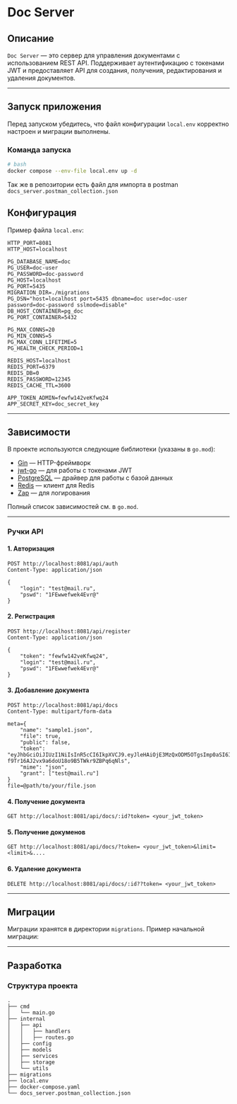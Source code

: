 # Doc Server

## Описание
`Doc Server` — это сервер для управления документами с использованием REST API. Поддерживает аутентификацию с токенами JWT и предоставляет API для создания, получения, редактирования и удаления документов.

---

## Запуск приложения

Перед запуском убедитесь, что файл конфигурации `local.env` корректно настроен и миграции выполнены.

### Команда запуска
```bash
# bash
docker compose --env-file local.env up -d
```
Так же в репозитории есть файл для импорта в postman `docs_server.postman_collection.json`
## Конфигурация

Пример файла `local.env`:
```
HTTP_PORT=8081
HTTP_HOST=localhost

PG_DATABASE_NAME=doc
PG_USER=doc-user
PG_PASSWORD=doc-password
PG_HOST=localhost
PG_PORT=5435
MIGRATION_DIR=./migrations
PG_DSN="host=localhost port=5435 dbname=doc user=doc-user password=doc-password sslmode=disable"
DB_HOST_CONTAINER=pg_doc
PG_PORT_CONTAINER=5432

PG_MAX_CONNS=20
PG_MIN_CONNS=5
PG_MAX_CONN_LIFETIME=5
PG_HEALTH_CHECK_PERIOD=1

REDIS_HOST=localhost
REDIS_PORT=6379
REDIS_DB=0
REDIS_PASSWORD=12345
REDIS_CACHE_TTL=3600

APP_TOKEN_ADMIN=fewfw142veKfwq24
APP_SECRET_KEY=doc_secret_key
```

---

## Зависимости

В проекте используются следующие библиотеки (указаны в `go.mod`):
- [Gin](https://github.com/gin-gonic/gin) — HTTP-фреймворк
- [jwt-go](https://github.com/dgrijalva/jwt-go) — для работы с токенами JWT
- [PostgreSQL](https://github.com/jackc/pgx) — драйвер для работы с базой данных
- [Redis](https://github.com/redis/go-redis) — клиент для Redis
- [Zap](https://go.uber.org/zap) — для логирования

Полный список зависимостей см. в `go.mod`.

---

### Ручки API

#### 1. Авторизация
```http
POST http://localhost:8081/api/auth
Content-Type: application/json

{
    "login": "test@mail.ru",
    "pswd": "1FEwwefwek4Evr@"
}
```

#### 2. Регистрация
```http
POST http://localhost:8081/api/register
Content-Type: application/json

{
    "token": "fewfw142veKfwq24",
    "login": "test@mail.ru",
    "pswd": "1FEwwefwek4Evr@"
}
```

#### 3. Добавление документа
```http
POST http://localhost:8081/api/docs
Content-Type: multipart/form-data

meta={
    "name": "sample1.json",
    "file": true,
    "public": false,
    "token": "eyJhbGciOiJIUzI1NiIsInR5cCI6IkpXVCJ9.eyJleHAiOjE3MzQxODM5OTgsImp0aSI6IjEiLCJzdWIiOiJ0ZXN0QG1haWwucnUifQ.9hdzN-f9Tr16AJ2vx9a6doU18o9B5TWkr9ZBPq6qNls",
    "mime": "json",
    "grant": ["test@mail.ru"]
}
file=@path/to/your/file.json
```

#### 4. Получение документа
```http
GET http://localhost:8081/api/docs/:id?token= <your_jwt_token>
```
#### 5. Получение докуменов
```http
GET http://localhost:8081/api/docs/?token= <your_jwt_token>&limit=<limit>&....
```
#### 6. Удаление документа
```http
DELETE http://localhost:8081/api/docs/:id??token= <your_jwt_token>
```

---

## Миграции

Миграции хранятся в директории `migrations`. Пример начальной миграции:

---

## Разработка

### Структура проекта
```
.
├── cmd
│   └── main.go
├── internal
│   ├── api
│   │   ├── handlers
│   │   ├── routes.go
│   ├── config
│   ├── models
│   ├── services
│   ├── storage
│   └── utils
├── migrations
├── local.env
├── docker-compose.yaml
└── docs_server.postman_collection.json
```

